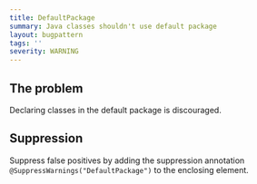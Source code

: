 ```yaml
---
title: DefaultPackage
summary: Java classes shouldn't use default package
layout: bugpattern
tags: ''
severity: WARNING
---
```


<!--
*** AUTO-GENERATED, DO NOT MODIFY ***
To make changes, edit the @BugPattern annotation or the explanation in docs/bugpattern.
-->


## The problem
Declaring classes in the default package is discouraged.

## Suppression
Suppress false positives by adding the suppression annotation `@SuppressWarnings("DefaultPackage")` to the enclosing element.

